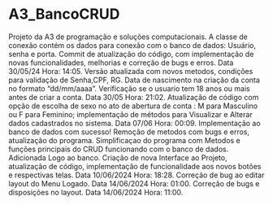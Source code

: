 # A3_BancoCRUD
Projeto da A3 de programação e soluções computacionais.
A classe de conexão contém os dados para conexão com o banco de dados: Usuário, senha e porta.
Commit de atualização do código, com implementação de novas funcionalidades, melhorias e correção de bugs e erros. Data 30/05/24 Hora: 14:05.
Versão atualizada com novos metodos, condições para validação de Senha,CPF, RG. Data de nascimento na criação da conta no formato “dd/mm/aaaa”.
Verificação se o usuario tem 18 anos ou mais antes de criar a conta. Data 30/05 Hora: 21:02.
Atualização de código com opção de escolha de sexo no ato de abertura de conta : M para Masculino ou F para Feminino; implementação de métodos para Visualizar e Alterar dados cadastrados no sistema. Data 07/06 Hora: 00:09.
Implementação ao banco de dados com sucesso! Remoção de metodos com bugs e erros, atualização do programa.
Simplificaçao do programa com Metodos e funções principais do CRUD funcionando com o banco de dados.
Adicionada Logo ao banco.
Criação de nova Interface ao Projeto, atualização de código, implementação de funcionalidade aos novos botões e respectivas telas. Data 10/06/2024 Hora: 18:28.
Correção de bug ao editar layout do Menu Logado. Data 14/06/2024 Hora: 01:00.
Correção de bugs e disposições no layout. Data 14/06/2024 Hora: 11:00.
